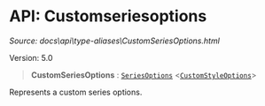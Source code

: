 # API: Customseriesoptions

*Source: docs\api\type-aliases\CustomSeriesOptions.html*

Version: 5.0

> **CustomSeriesOptions** : [`SeriesOptions`](SeriesOptions.md) <[`CustomStyleOptions`](../interfaces/CustomStyleOptions.md)>

Represents a custom series options.
